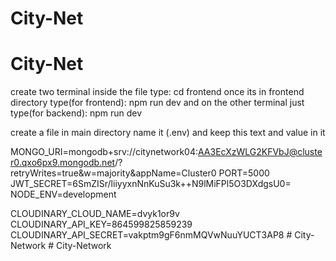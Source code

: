 ﻿# City-Net
# City-Net
create two terminal inside the file 
type: cd frontend 
once its in frontend directory type(for frontend): npm run dev 
and on the other terminal just type(for backend): npm run dev 


create a file in main directory name it (.env) and keep this text and value in it 

MONGO_URI=mongodb+srv://citynetwork04:AA3EcXzWLG2KFVbJ@cluster0.qxo6px9.mongodb.net/?retryWrites=true&w=majority&appName=Cluster0
PORT=5000
JWT_SECRET=6SmZISr/liiyyxnNnKuSu3k++N9lMiFPl5O3DXdgsU0=
NODE_ENV=development

CLOUDINARY_CLOUD_NAME=dvyk1or9v
CLOUDINARY_API_KEY=864599825859239
CLOUDINARY_API_SECRET=vakptm9gF6nmMQVwNuuYUCT3AP8
#   C i t y - N e t w o r k  
 #   C i t y - N e t w o r k  
 